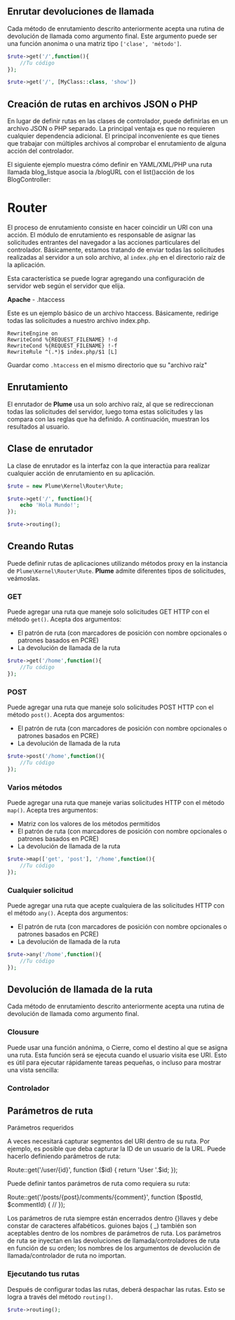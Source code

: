 

## Enrutar devoluciones de llamada

Cada método de enrutamiento descrito anteriormente acepta una rutina de devolución de llamada como argumento final. Este argumento puede ser una función anonima o una matriz tipo ```['clase', 'método']```.

```php
$rute->get('/',function(){
    //Tu código
});

$rute->get('/', [MyClass::class, 'show'])
```
















































## Creación de rutas en archivos JSON o PHP

En lugar de definir rutas en las clases de controlador, puede definirlas en un archivo JSON o PHP separado. La principal ventaja es que no requieren cualquier dependencia adicional. El principal inconveniente es que tienes que trabajar con múltiples archivos al comprobar el enrutamiento de alguna acción del controlador.

El siguiente ejemplo muestra cómo definir en YAML/XML/PHP una ruta llamada blog_listque asocia la /blogURL con el list()acción de los BlogController: 























































# Router
El proceso de enrutamiento consiste en hacer coincidir un URI con una acción. El módulo de enrutamiento es responsable de asignar las solicitudes entrantes del navegador a las acciones particulares del controlador. Básicamente, estamos tratando de enviar todas las solicitudes realizadas al servidor a un solo archivo, al ```index.php``` en el directorio raíz de la aplicación.

Esta característica se puede lograr agregando una configuración de servidor web según el servidor que elija.

**Apache** - .htaccess

Este es un ejemplo básico de un archivo htaccess. Básicamente, redirige todas las solicitudes a nuestro archivo index.php.

```
RewriteEngine on
RewriteCond %{REQUEST_FILENAME} !-d
RewriteCond %{REQUEST_FILENAME} !-f
RewriteRule ^(.*)$ index.php/$1 [L]
```

Guardar como ```.htaccess``` en el mismo directorio que su "archivo raíz"

## Enrutamiento
El enrutador de **Plume** usa un solo archivo raíz, al que se redireccionan todas las solicitudes del servidor, luego toma estas solicitudes y las compara con las reglas que ha definido. A continuación, muestran los resultados al usuario.


## Clase de enrutador
La clase de enrutador es la interfaz con la que interactúa para realizar cualquier acción de enrutamiento en su aplicación. 

```php
$rute = new Plume\Kernel\Router\Rute;

$rute->get('/', function(){
    echo 'Hola Mundo!';
});

$rute->routing();
```

## Creando Rutas

Puede definir rutas de aplicaciones utilizando métodos proxy en la instancia de ```Plume\Kernel\Router\Rute```. **Plume** admite diferentes tipos de solicitudes, veámoslas.
### GET
Puede agregar una ruta que maneje solo solicitudes GET HTTP con el método ```get()```. Acepta dos argumentos:

- El patrón de ruta (con marcadores de posición con nombre opcionales o patrones basados ​​en PCRE)
- La devolución de llamada de la ruta 

```php
$rute->get('/home',function(){
    //Tu código
});
```

### POST
Puede agregar una ruta que maneje solo solicitudes POST HTTP con el método ```post()```. Acepta dos argumentos:

- El patrón de ruta (con marcadores de posición con nombre opcionales o patrones basados ​​en PCRE)
- La devolución de llamada de la ruta 

```php
$rute->post('/home',function(){
    //Tu código
});
```

### Varios métodos
Puede agregar una ruta que maneje varias solicitudes HTTP con el método ```map()```. Acepta tres argumentos:

- Matriz con los valores de los métodos permitidos
- El patrón de ruta (con marcadores de posición con nombre opcionales o patrones basados ​​en PCRE)
- La devolución de llamada de la ruta 

```php
$rute->map(['get', 'post'], '/home',function(){
    //Tu código
});
```

### Cualquier solicitud
Puede agregar una ruta que acepte cualquiera de las solicitudes HTTP con el método ```any()```. Acepta dos argumentos:

- El patrón de ruta (con marcadores de posición con nombre opcionales o patrones basados ​​en PCRE)
- La devolución de llamada de la ruta 

```php
$rute->any('/home',function(){
    //Tu código
});
```

## Devolución de llamada de la ruta
Cada método de enrutamiento descrito anteriormente acepta una rutina de devolución de llamada como argumento final.

### Clousure
Puede usar una función anónima, o Cierre, como el destino al que se asigna una ruta. Esta función será se ejecuta cuando el usuario visita ese URI. Esto es útil para ejecutar rápidamente tareas pequeñas, o incluso para mostrar una vista sencilla: 

### Controlador







## Parámetros de ruta

Parámetros requeridos

A veces necesitará capturar segmentos del URI dentro de su ruta. Por ejemplo, es posible que deba capturar la ID de un usuario de la URL. Puede hacerlo definiendo parámetros de ruta:

Route::get('/user/{id}', function ($id) {
    return 'User '.$id;
});

Puede definir tantos parámetros de ruta como requiera su ruta:

Route::get('/posts/{post}/comments/{comment}', function ($postId, $commentId) {
    //
});

Los parámetros de ruta siempre están encerrados dentro {}llaves y debe constar de caracteres alfabéticos. guiones bajos ( _) también son aceptables dentro de los nombres de parámetros de ruta. Los parámetros de ruta se inyectan en las devoluciones de llamada/controladores de ruta en función de su orden; los nombres de los argumentos de devolución de llamada/controlador de ruta no importan. 


























































### Ejecutando tus rutas

Después de configurar todas las rutas, deberá despachar las rutas. Esto se logra a través del método ```routing()```.

```php
$rute->routing();
```